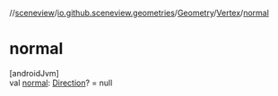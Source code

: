 //[sceneview](../../../../index.md)/[io.github.sceneview.geometries](../../index.md)/[Geometry](../index.md)/[Vertex](index.md)/[normal](normal.md)

# normal

[androidJvm]\
val [normal](normal.md): [Direction](../../../io.github.sceneview.math/index.md#1758682841%2FClasslikes%2F-1571379623)? = null
